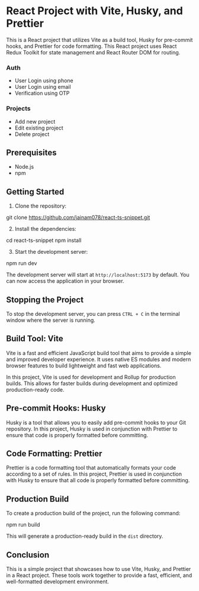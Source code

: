 # React Project with Vite, Husky, and Prettier

This is a React project that utilizes Vite as a build tool, Husky for pre-commit hooks, and Prettier for code formatting.
This React project uses React Redux Toolkit for state management and React Router DOM for routing.

### Auth 

* User Login using phone
* User Login using email 
* Verification using OTP

### Projects

* Add new project
* Edit existing project
* Delete project



## Prerequisites

- Node.js
- npm

## Getting Started

1. Clone the repository:

git clone https://github.com/jainam078/react-ts-snippet.git


2. Install the dependencies:

cd react-ts-snippet
npm install 


3. Start the development server:

npm run dev 


The development server will start at `http://localhost:5173` by default. You can now access the application in your browser.

## Stopping the Project

To stop the development server, you can press `CTRL + C` in the terminal window where the server is running.

## Build Tool: Vite

Vite is a fast and efficient JavaScript build tool that aims to provide a simple and improved developer experience. It uses native ES modules and modern browser features to build lightweight and fast web applications.

In this project, Vite is used for development and Rollup for production builds. This allows for faster builds during development and optimized production-ready code.

## Pre-commit Hooks: Husky

Husky is a tool that allows you to easily add pre-commit hooks to your Git repository. In this project, Husky is used in conjunction with Prettier to ensure that code is properly formatted before committing.

## Code Formatting: Prettier

Prettier is a code formatting tool that automatically formats your code according to a set of rules. In this project, Prettier is used in conjunction with Husky to ensure that all code is properly formatted before committing.

## Production Build

To create a production build of the project, run the following command:

npm run build


This will generate a production-ready build in the `dist` directory.

## Conclusion

This is a simple project that showcases how to use Vite, Husky, and Prettier in a React project. These tools work together to provide a fast, efficient, and well-formatted development environment.

